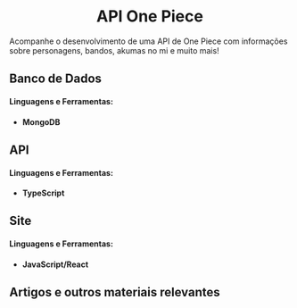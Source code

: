 <div align="center">

# API One Piece 

</div>

Acompanhe o desenvolvimento de uma API de One Piece com informações sobre personagens, bandos, akumas no mi e muito mais!

## Banco de Dados
#### Linguagens e Ferramentas:
- #### MongoDB

## API
#### Linguagens e Ferramentas:
- #### TypeScript

## Site
#### Linguagens e Ferramentas:
- #### JavaScript/React

## Artigos e outros materiais relevantes


